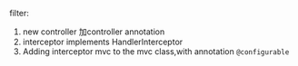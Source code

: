 filter:
1. new controller 加controller annotation
2. interceptor  implements HandlerInterceptor
3. Adding interceptor mvc to the mvc class,with annotation `@configurable`


